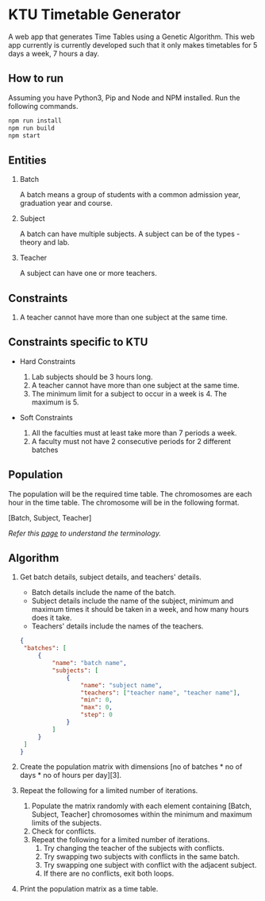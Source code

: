 # KTU Timetable Generator

A web app that generates Time Tables using a Genetic Algorithm. This web app currently is currently developed such that it only makes timetables for 5 days a week, 7 hours a day.

## How to run

Assuming you have Python3, Pip and Node and NPM installed. Run the following commands.

```bash
npm run install
npm run build
npm start
```

## Entities

1. Batch

   A batch means a group of students with a common admission year, graduation year and course.

2. Subject

   A batch can have multiple subjects. A subject can be of the types - theory and lab.

3. Teacher

   A subject can have one or more teachers.

## Constraints

1. A teacher cannot have more than one subject at the same time.

## Constraints specific to KTU

- Hard Constraints

  1. Lab subjects should be 3 hours long.
  2. A teacher cannot have more than one subject at the same time.
  3. The minimum limit for a subject to occur in a week is 4. The maximum is 5.

- Soft Constraints

  1. All the faculties must at least take more than 7 periods a week.
  2. A faculty must not have 2 consecutive periods for 2 different batches

## Population

The population will be the required time table. The chromosomes are each hour in the time table. The chromosome will be in the following format.

[Batch, Subject, Teacher]

_Refer this [page](https://www.tutorialspoint.com/genetic_algorithms/genetic_algorithms_fundamentals.htm) to understand the terminology._

## Algorithm

1. Get batch details, subject details, and teachers' details.

   - Batch details include the name of the batch.
   - Subject details include the name of the subject, minimum and maximum times it should be taken in a week, and how many hours does it take.
   - Teachers' details include the names of the teachers.

   ```json
   {
   	"batches": [
   		{
   			"name": "batch name",
   			"subjects": [
   				{
   					"name": "subject name",
   					"teachers": ["teacher name", "teacher name"],
   					"min": 0,
   					"max": 0,
   					"step": 0
   				}
   			]
   		}
   	]
   }
   ```

2. Create the population matrix with dimensions \[no of batches \* no of days \* no of hours per day\]\[3\].
3. Repeat the following for a limited number of iterations.
   1. Populate the matrix randomly with each element containing [Batch, Subject, Teacher] chromosomes within the minimum and maximum limits of the subjects.
   2. Check for conflicts.
   3. Repeat the following for a limited number of iterations.
      1. Try changing the teacher of the subjects with conflicts.
      2. Try swapping two subjects with conflicts in the same batch.
      3. Try swapping one subject with conflict with the adjacent subject.
      4. If there are no conflicts, exit both loops.
4. Print the population matrix as a time table.
